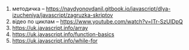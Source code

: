 1. методичка – https://naydyonovdanil.gitbook.io/javascript/dlya-izucheniya/javascript/zagruzka-skriptov
2. відео по циклам – https://www.youtube.com/watch?v=ITr-SzUIDpQ
3. https://uk.javascript.info/array
4. https://uk.javascript.info/function-basics
5. https://uk.javascript.info/while-for